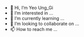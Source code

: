 - 👋 Hi, I’m Yeo Ung_Gi
- 👀 I’m interested in ...
- 🌱 I’m currently learning ...
- 💞️ I’m looking to collaborate on ...
- 📫 How to reach me ...

<!---
carbonatedbool/carbonatedbool is a ✨ special ✨ repository because its `README.md` (this file) appears on your GitHub profile.
You can click the Preview link to take a look at your changes.
--->
